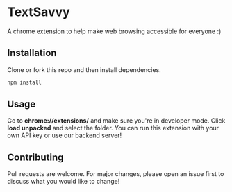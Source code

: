 # TextSavvy

A chrome extension to help make web browsing accessible for everyone :)

## Installation

Clone or fork this repo and then install dependencies.
```bash
npm install
```

## Usage

Go to **chrome://extensions/** and make sure you're in developer mode. Click **load unpacked** and select the folder. You can run this extension with your own API key or use our backend server!

## Contributing

Pull requests are welcome. For major changes, please open an issue first
to discuss what you would like to change!

